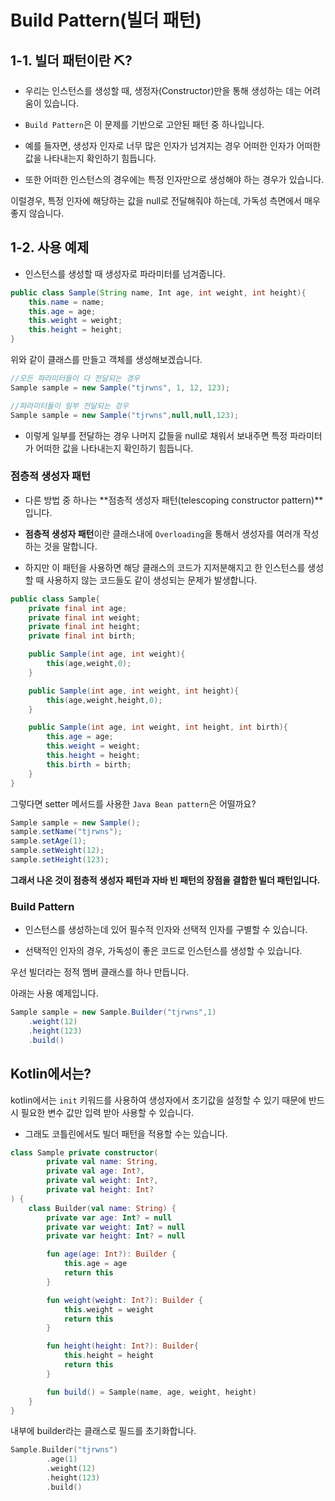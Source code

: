 # **Build Pattern(빌더 패턴)**


## 1-1. 빌더 패턴이란 ⛏?

- 우리는 인스턴스를 생성할 때, 생정자(Constructor)만을 통해 생성하는 데는 어려움이 있습니다. 

- `Build Pattern`은 이 문제를 기반으로 고안된 패턴 중 하나입니다. 

- 예를 들자면, 생성자 인자로 너무 많은 인자가 넘겨지는 경우 어떠한 인자가 어떠한 값을 나타내는지 확인하기 힘듭니다. 

- 또한 어떠한 인스턴스의 경우에는 특정 인자만으로 생성해야 하는 경우가 있습니다. 

이럴경우, 특정 인자에 해당하는 값을 null로 전달해줘야 하는데, 가독성 측면에서 매우 좋지 않습니다. 

## 1-2. 사용 예제


- 인스턴스를 생성할 때 생성자로 파라미터를 넘겨줍니다. 
```java
public class Sample(String name, Int age, int weight, int height){
    this.name = name;
    this.age = age;
    this.weight = weight;
    this.height = height;
}
```
위와 같이 클래스를 만들고 객체를 생성해보겠습니다. 

```java
//모든 파라미터들이 다 전달되는 경우
Sample sample = new Sample("tjrwns", 1, 12, 123);

//파라미터들이 일부 전달되는 겅우
Sample sample = new Sample("tjrwns",null,null,123);
```

- 이렇게 일부를 전달하는 경우 나머지 값들을 null로 채워서 보내주면 특정 파라미터가 어떠한 값을 나타내는지 확인하기 힘듭니다. 

### 점층적 생성자 패턴 

- 다른 방법 중 하나는 **점층적 생성자 패턴(telescoping constructor pattern)**입니다. 

- **점층적 생성자 패턴**이란 클래스내에 `Overloading`을 통해서 생성자를 여러개 작성하는 것을 말합니다. 

- 하지만 이 패턴을 사용하면 해당 클래스의 코드가 지저분해지고 한 인스턴스를 생성할 때 사용하지 않는 코드들도 같이 생성되는 문제가 발생합니다. 

```java
public class Sample{
    private final int age;
    private final int weight;
    private final int height;
    private final int birth;

    public Sample(int age, int weight){
        this(age,weight,0);
    }

    public Sample(int age, int weight, int height){
        this(age,weight,height,0);
    }

    public Sample(int age, int weight, int height, int birth){
        this.age = age;
        this.weight = weight;
        this.height = height;
        this.birth = birth;
    }
}
```

그렇다면 setter 메서드를 사용한 `Java Bean pattern`은 어떨까요?

```java
Sample sample = new Sample();
sample.setName("tjrwns");
sample.setAge(1);
sample.setWeight(12);
sample.setHeight(123);
```

**그래서 나온 것이 점층적 생성자 패턴과 자바 빈 패턴의 장점을 결합한 빌더 패턴입니다.**

### Build Pattern

- 인스턴스를 생성하는데 있어 필수적 인자와 선택적 인자를 구별할 수 있습니다. 

- 선택적인 인자의 경우, 가독성이 좋은 코드로 인스턴스를 생성할 수 있습니다. 

우선 빌더라는 정적 멤버 클래스를 하나 만듭니다. 
 
아래는 사용 예제입니다. 
```java
Sample sample = new Sample.Builder("tjrwns",1)
    .weight(12)
    .height(123)
    .build()
```

## Kotlin에서는?

kotlin에서는 `init` 키워드를 사용하여 생성자에서 초기값을 설정할 수 있기 때문에 반드시 필요한 변수 값만 입력 받아 사용할 수 있습니다. 

- 그래도 코틀린에서도 빌더 패턴을 적용할 수는 있습니다. 

```kotlin
class Sample private constructor(
        private val name: String,
        private val age: Int?,
        private val weight: Int?,
        private val height: Int?
) {
    class Builder(val name: String) {
        private var age: Int? = null
        private var weight: Int? = null
        private var height: Int? = null

        fun age(age: Int?): Builder {
            this.age = age
            return this
        }

        fun weight(weight: Int?): Builder {
            this.weight = weight
            return this
        }

        fun height(height: Int?): Builder{
            this.height = height
            return this
        }

        fun build() = Sample(name, age, weight, height)
    }
}
```
내부에 builder라는 클래스로 필드를 초기화합니다. 

```kotlin
Sample.Builder("tjrwns")
        .age(1)
        .weight(12)
        .height(123)
        .build()
```

